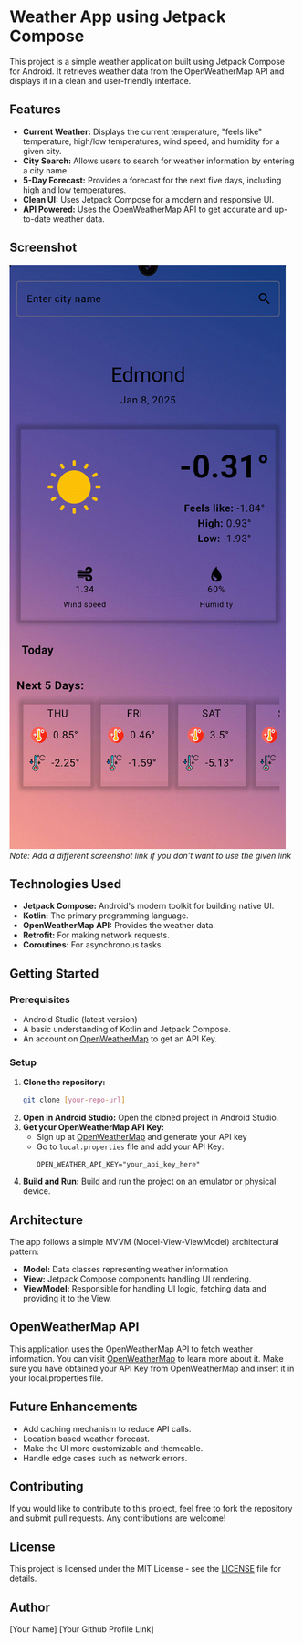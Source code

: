 # Weather App using Jetpack Compose

This project is a simple weather application built using Jetpack Compose for Android. It retrieves weather data from the OpenWeatherMap API and displays it in a clean and user-friendly interface.

## Features

- **Current Weather:** Displays the current temperature, "feels like" temperature, high/low temperatures, wind speed, and humidity for a given city.
- **City Search:** Allows users to search for weather information by entering a city name.
- **5-Day Forecast:** Provides a forecast for the next five days, including high and low temperatures.
- **Clean UI:** Uses Jetpack Compose for a modern and responsive UI.
- **API Powered:** Uses the OpenWeatherMap API to get accurate and up-to-date weather data.

## Screenshot

![App Screenshot](weather-app.gif)
*Note: Add a different screenshot link if you don't want to use the given link*


## Technologies Used

- **Jetpack Compose:** Android's modern toolkit for building native UI.
- **Kotlin:** The primary programming language.
- **OpenWeatherMap API:**  Provides the weather data.
- **Retrofit:** For making network requests.
- **Coroutines:** For asynchronous tasks.

## Getting Started

### Prerequisites

-   Android Studio (latest version)
-   A basic understanding of Kotlin and Jetpack Compose.
-   An account on [OpenWeatherMap](https://openweathermap.org/) to get an API Key.

### Setup
1.  **Clone the repository:**
    ```bash
    git clone [your-repo-url]
    ```
2.  **Open in Android Studio:**
    Open the cloned project in Android Studio.
3.  **Get your OpenWeatherMap API Key:**
    -   Sign up at [OpenWeatherMap](https://openweathermap.org/) and generate your API key
    -   Go to `local.properties` file and add your API Key:
        ```properties
        OPEN_WEATHER_API_KEY="your_api_key_here"
        ```
4. **Build and Run:** Build and run the project on an emulator or physical device.

## Architecture

The app follows a simple MVVM (Model-View-ViewModel) architectural pattern:
- **Model:** Data classes representing weather information
- **View:** Jetpack Compose components handling UI rendering.
- **ViewModel:** Responsible for handling UI logic, fetching data and providing it to the View.

## OpenWeatherMap API

This application uses the OpenWeatherMap API to fetch weather information. You can visit [OpenWeatherMap](https://openweathermap.org/) to learn more about it. Make sure you have obtained your API Key from OpenWeatherMap and insert it in your local.properties file.

## Future Enhancements

- Add caching mechanism to reduce API calls.
-  Location based weather forecast.
-  Make the UI more customizable and themeable.
-  Handle edge cases such as network errors.

## Contributing

If you would like to contribute to this project, feel free to fork the repository and submit pull requests. Any contributions are welcome!

## License

This project is licensed under the MIT License - see the [LICENSE](LICENSE) file for details.

## Author
[Your Name]
[Your Github Profile Link]
